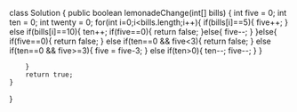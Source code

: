 class Solution {
    public boolean lemonadeChange(int[] bills) {
        int five  = 0;
        int ten = 0;
        int twenty = 0;
        for(int i=0;i<bills.length;i++){
            if(bills[i]==5){
                five++;
            }
            else if(bills[i]==10){
                ten++;
                if(five==0){
                    return false;
                }else{
                    five--;
                }
            }else{
                if(five==0){
                    return false;
                }
                else if(ten==0 && five<3){
                    return false;
                }
                else if(ten==0 && five>=3){
                    five = five-3;
                }
                else if(ten>0){
                    ten--;
                    five--;
                }
            }

        }
        return true;
    }
}